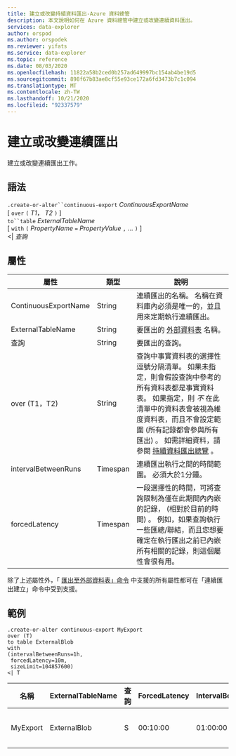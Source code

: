 ```yaml
---
title: 建立或改變持續資料匯出-Azure 資料總管
description: 本文說明如何在 Azure 資料總管中建立或改變連續資料匯出。
services: data-explorer
author: orspod
ms.author: orspodek
ms.reviewer: yifats
ms.service: data-explorer
ms.topic: reference
ms.date: 08/03/2020
ms.openlocfilehash: 11822a58b2ced0b257ad649997bc154ab4be19d5
ms.sourcegitcommit: 898f67b83ae8cf55e93ce172a6fd3473b7c1c094
ms.translationtype: MT
ms.contentlocale: zh-TW
ms.lasthandoff: 10/21/2020
ms.locfileid: "92337579"
---
```

# <a name="create-or-alter-continuous-export"></a>建立或改變連續匯出

建立或改變連續匯出工作。

## <a name="syntax"></a>語法

`.create-or-alter``continuous-export` *ContinuousExportName* <br>
[ `over` `(` *T1*， *T2* `)` ] <br>
`to``table` *ExternalTableName* <br> [ `with` `(` *PropertyName* `=` *PropertyValue* `,` ... `)` ]<br>
\<| *查詢*

## <a name="properties"></a>屬性

| 屬性             | 類型     | 說明   |
|----------------------|----------|---------------------------------------|
| ContinuousExportName | String   | 連續匯出的名稱。 名稱在資料庫內必須是唯一的，並且用來定期執行連續匯出。      |
| ExternalTableName    | String   | 要匯出的 [外部資料表](../external-table-commands.md) 名稱。  |
| 查詢                | String   | 要匯出的查詢。  |
| over (T1，T2)         | String   | 查詢中事實資料表的選擇性逗號分隔清單。 如果未指定，則會假設查詢中參考的所有資料表都是事實資料表。 如果指定，則 *不* 在此清單中的資料表會被視為維度資料表，而且不會設定範圍 (所有記錄都會參與所有匯出) 。 如需詳細資料，請參閱 [持續資料匯出總覽](continuous-data-export.md) 。 |
| intervalBetweenRuns  | Timespan | 連續匯出執行之間的時間範圍。 必須大於1分鐘。   |
| forcedLatency        | Timespan | 一段選擇性的時間，可將查詢限制為僅在此期間內內嵌的記錄， (相對於目前的時間) 。 例如，如果查詢執行一些匯總/聯結，而且您想要確定在執行匯出之前已內嵌所有相關的記錄，則這個屬性會很有用。

除了上述屬性外，「 [匯出至外部資料表」命令](export-data-to-an-external-table.md) 中支援的所有屬性都可在「連續匯出建立」命令中受到支援。 

## <a name="example"></a>範例

```kusto
.create-or-alter continuous-export MyExport
over (T)
to table ExternalBlob
with
(intervalBetweenRuns=1h, 
 forcedLatency=10m, 
 sizeLimit=104857600)
<| T
```

| 名稱     | ExternalTableName | 查詢 | ForcedLatency | IntervalBetweenRuns | CursorScopedTables         | ExportProperties                   |
|----------|-------------------|-------|---------------|---------------------|----------------------------|------------------------------------|
| MyExport | ExternalBlob      | S     | 00:10:00      | 01:00:00            | [<br>  "[' DB ']。[的 '] "<br>] | {<br>  "SizeLimit"：104857600<br>} |